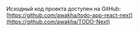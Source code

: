 Исходный код проекта доступен на GitHub: [https://github.com/awakha/todo-app-react-next](https://github.com/awakha/TODO-Next)
